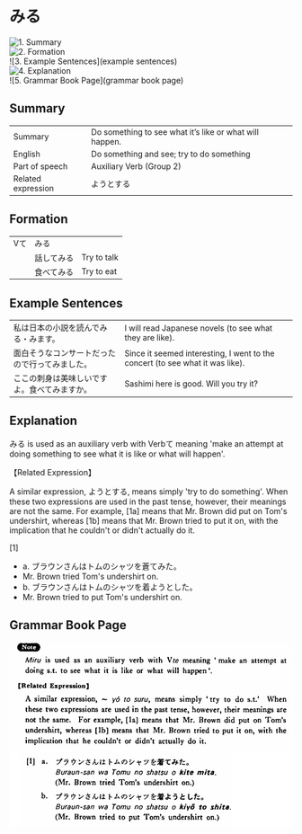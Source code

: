 # みる

![1. Summary](summary)<br>
![2. Formation](formation)<br>
![3. Example Sentences](example sentences)<br>
![4. Explanation](explanation)<br>
![5. Grammar Book Page](grammar book page)<br>


## Summary

<table><tr>   <td>Summary</td>   <td>Do something to see what it’s like or what will happen.</td></tr><tr>   <td>English</td>   <td>Do something and see; try to do something</td></tr><tr>   <td>Part of speech</td>   <td>Auxiliary Verb (Group 2)</td></tr><tr>   <td>Related expression</td>   <td>ようとする</td></tr></table>

## Formation

<table class="table"> <tbody><tr class="tr head"> <td class="td"><span class="bold"><span>Vて</span></span></td> <td class="td"><span class="concept">みる</span> </td> <td class="td"><span>&nbsp;</span></td> </tr> <tr class="tr"> <td class="td"><span>&nbsp;</span></td> <td class="td"><span>話して<span class="concept">みる</span></span> </td> <td class="td"><span>Try    to talk</span></td> </tr> <tr class="tr"> <td class="td"><span>&nbsp;</span></td> <td class="td"><span>食べて<span class="concept">みる</span></span> </td> <td class="td"><span>Try    to eat</span></td> </tr></tbody></table>

## Example Sentences

<table><tr>   <td>私は日本の小説を読んでみる・みます。</td>   <td>I will read Japanese novels (to see what they are like).</td></tr><tr>   <td>面白そうなコンサートだったので行ってみました。</td>   <td>Since it seemed interesting, I went to the concert (to see what it was like).</td></tr><tr>   <td>ここの刺身は美味しいですよ。食べてみますか。</td>   <td>Sashimi here is good. Will you try it?</td></tr></table>

## Explanation

<p><span class="cloze">みる</span> is used as an auxiliary verb with Verbて meaning 'make an attempt at doing something to see what it is like or what will happen'.</p>  <p>【Related Expression】</p>  <p>A similar expression, ようとする, means simply 'try to do something'. When these two expressions are used in the past tense, however, their meanings are not the same. For example, [1a] means that Mr. Brown did put on Tom's undershirt, whereas [1b] means that Mr. Brown tried to put it on, with the implication that he couldn't or didn't actually do it.</p>  <p>[1]</p>  <ul> <li>a. ブラウンさんはトムのシャツを蒼て<span class="cloze">みた</span>。</li> <li>Mr. Brown tried Tom's undershirt on.</li> <div class="divide"></div> <li>b. ブラウンさんはトムのシャツを着ようとした。</li> <li>Mr. Brown tried to put Tom's undershirt on.</li> </ul>

## Grammar Book Page

![](../img/Basicみる.png)

